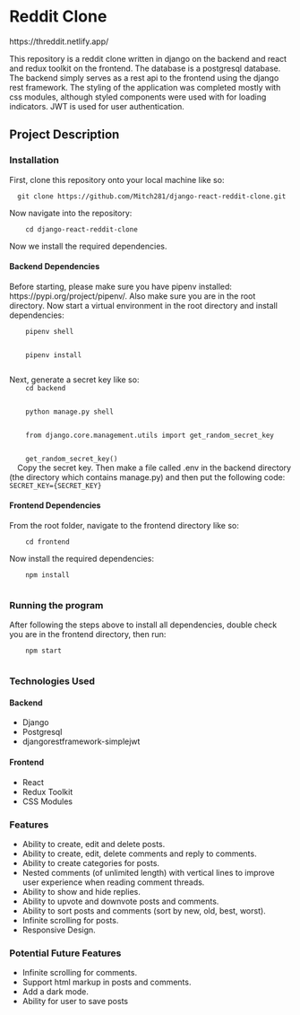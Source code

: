 <h1>Reddit Clone</h1>
https://threddit.netlify.app/
<p>
This repository is a reddit clone written in django on the backend and react and redux toolkit on the frontend. The database is a postgresql database. The backend simply serves as a rest api to the frontend using the django rest       framework. The styling of the application was completed mostly with css modules, although styled components were used with for loading indicators. JWT is used for user authentication.
</p>
<h2>Project Description</h2>
<h3>Installation</h3>
<p>
  First, clone this repository onto your local machine like so:<br />
  <code>
  git clone https://github.com/Mitch281/django-react-reddit-clone.git
  </code>
  <br />
  Now navigate into the repository:<br />
  <code>
    cd django-react-reddit-clone
  </code>
  <br />
  Now we install the required dependencies.
</p>
<h4>Backend Dependencies</h4>
<p>Before starting, please make sure you have pipenv installed: https://pypi.org/project/pipenv/. Also make sure you are in the root directory. Now start a virtual environment in the root directory and install dependencies: <br />
  <code>
    pipenv shell
    <br />
    pipenv install 
  </code>
</p>
<p>Next, generate a secret key like so:
  <code>
    cd backend
    <br />
    python manage.py shell
    <br />
    from django.core.management.utils import get_random_secret_key
    <br />
    get_random_secret_key()
  </code>
  Copy the secret key. Then make a file called .env in the backend directory (the directory which contains manage.py) and then put the following code:
  <code>SECRET_KEY={SECRET_KEY}</code>
</p>
<h4>Frontend Dependencies</h4>
<p>From the root folder, navigate to the frontend directory like so:<br />
  <code>
    cd frontend
  </code>
  <br />
  Now install the required dependencies:<br />
  <code>
    npm install
  </code>
  <br />
</p>
<h3>Running the program</h3>
<p>
  After following the steps above to install all dependencies, double check you are in the frontend directory, then run: <br />
  <code>
    npm start
  </code>
  <br />
</p>
<h3>Technologies Used</h3>
<h4>Backend</h4>
<ul>
  <li>Django</li>
  <li>Postgresql</li>
  <li>djangorestframework-simplejwt</li>
</ul>
<h4>Frontend</h4>
<ul>
  <li>React</li>
  <li>Redux Toolkit</li>
  <li>CSS Modules</li>
</ul>
<h3>Features</h3>
<ul>
  <li>Ability to create, edit and delete posts.</li>
  <li>Ability to create, edit, delete comments and reply to comments.</li>
  <li>Ability to create categories for posts.</li>
  <li>Nested comments (of unlimited length) with vertical lines to improve user experience when reading comment threads.</li>
  <li>Ability to show and hide replies.</li>
  <li>Ability to upvote and downvote posts and comments.</li>
  <li>Ability to sort posts and comments (sort by new, old, best, worst).</li>
  <li>Infinite scrolling for posts.</li>
  <li>Responsive Design.</li>
</ul>
<h3>Potential Future Features</h3>
<ul>
  <li>Infinite scrolling for comments.</li>
  <li>Support html markup in posts and comments.</li>
  <li>Add a dark mode.</li>
  <li>Ability for user to save posts</li>
</ul>

